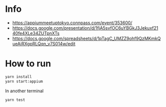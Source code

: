 # Info

- https://appiummeetuptokyo.connpass.com/event/353600/
- https://docs.google.com/presentation/d/1fjA5svfOC6uYBGkJ3Jekuxf2140fe4XLe34ZUTpnXTs
- https://docs.google.com/spreadsheets/d/1pTagC_UMZZ9ohf9QzMKmkQueAiRXgpRLQqn_v7S014w/edit

# How to run

```bash
yarn install
yarn start:appium
```

In another terminal

```
yarn test
```
